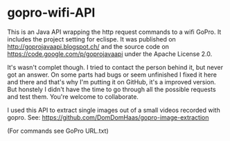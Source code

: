 gopro-wifi-API
==============



This is an Java API wrapping the http request commands to a wifi GoPro. It includes the project setting for eclispe. It was published on http://goprojavaapi.blogspot.ch/ and the source code on https://code.google.com/p/goprojavaapi under the Apache License 2.0.

It's wasn't complet though. I tried to contact the person behind it, but never got an answer. 
On some parts had bugs or seem unfinished I fixed it here and there and that's why I'm putting it on GitHub, it's a improved version. But honstely I didn't have the time to go through all the possible requests and test them.
You're welcome to collaborate.

I used this API to extract single images out of a small videos recorded with gopro. See: https://github.com/DomDomHaas/gopro-image-extraction

(For commands see GoPro URL.txt)
